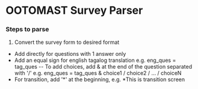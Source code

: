 # OOTOMAST Survey Parser

### Steps to parse
1. Convert the survey form to desired format
- Add directly for questions with 1 answer only
- Add an equal sign for english tagalog translation e.g. eng_ques = tag_ques
-- To add choices, add & at the end of the question separated with '/' e.g. eng_ques = tag_ques & choice1 / choice2 / ... / choiceN
- For transition, add '*' at the beginning, e.g. *This is transition screen
